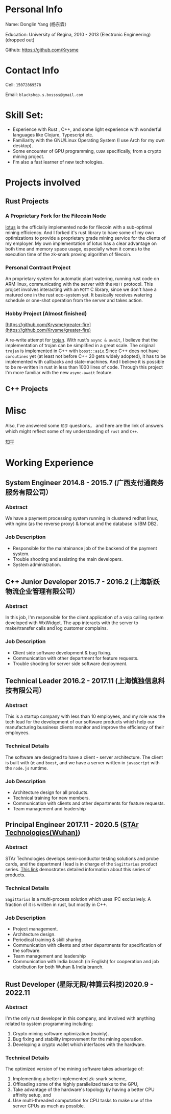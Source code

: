 # Personal Info

Name: Donglin Yang (杨东霖）

Education: University of Regina, 2010 - 2013 (Electronic Engineering) (dropped out)

Github: https://github.com/Krysme

# Contact Info

Cell: `15072869578`

Email: `blackshop.s.bossss@gmail.com`




# Skill Set: 
* Experience with Rust , C++, and some light experience with wonderful languages like Clojure, Typescript etc.
* Familiarity with the GNU/Linux Operating System (I use Arch for my own desktop).
* Some encounter of GPU programming, `CUDA` specifically, from a crypto mining project.
* I'm also a fast learner of new technologies.

# Projects involved

## Rust Projects

### A Proprietary Fork for the Filecoin Node
[lotus](https://github.com/filecoin-project/lotus) is the officially implemented node for filecoin with a sub-optimal mining efficiency. And I forked 
it's rust library to have some of my own optimizations to provide a proprietary grade mining service for the clients of my employer. My own 
implementation of lotus has a clear advantage on both time and memory space usage, especially when it comes to the execution time of the zk-snark 
proving algorithm of filecoin.

### Personal Contract Project
An proprietary system for automatic plant watering, running rust code on ARM linux, communicating with the server with the `MQTT` 
protocol. This projcet involves interacting with an `MQTT` C library, since we don't have a matured one in the rust eco-system yet. It basically 
receives watering schedule or one-shot operation from the server and takes action.

###  Hobby Project (Almost finished)
[https://github.com/Krysme/greater-fire](https://github.com/Krysme/greater-fire)

A re-write attempt for [trojan](https://github.com/trojan-gfw/trojan). With rust's `async & await`, I believe that the implementation of trojan can be 
simplified in a great scale. The original `trojan` is implemented in C++ with `boost::asio`.Since C++ does not have `coroutines` yet (at least not 
before C++ 20 gets widely adopted), it has to be implemented with callbacks and state-machines. And I believe it is possible to be re-written in rust 
in less than 1000 lines of code. Through this project I'm more familiar with the new `async-await` feature.

## C++ Projects


  


# Misc
Also, I've answered some `知乎` questions， and here are the link of answers which might reflect some of my understanding of `rust` and `C++`.

[知乎](https://www.zhihu.com/people/krys-1998/answers)




# Working Experience

## System Engineer 2014.8 - 2015.7 (广西支付通商务服务有限公司）
### Abstract
We have a payment processing system running in clustered redhat linux, with nginx (as the reverse proxy) & tomcat and the database is IBM DB2.

### Job Description
* Responsible for the maintainance job of the backend of the payment system.
* Trouble shooting and assisting the main developers.
* System administration.

## C++ Junior Developer 2015.7 - 2016.2 (上海新跃物流企业管理有限公司）
### Abstract
In this job, I'm responsible for the client application of a voip calling system developed with WxWidget. The app interacts with the server to 
make/transfer calls and log customer complains.

### Job Description
* Client side software development & bug fixing.
* Communication with other department for feature requests.
* Trouble shooting for server side software deployment.


## Technical Leader 2016.2 - 2017.11 (上海慎独信息科技有限公司）
### Abstract
This is a startup company with less than 10 employees, and my role was the tech lead for the development of our software products which help 
our manufacturing bussiness clients monitor and improve the efficiency of their employees.

### Technical Details
The software are designed to have a client - server architecture. The client is built with `Qt` and `boost`, and we have a server written in 
`javascript` with the `node.js` runtime.


### Job Description
* Architecture design for all products.
* Technical training for new members.
* Communication with clients and other departments for feature requests.
* Team management and leadership


## Principal Engineer 2017.11 - 2020.5 ([STAr Technologies(Wuhan)](http://www.star-quest.com))
### Abstract
STAr Technologies develops semi-conductor testing solutions and probe cards, and the department I lead is in charge of the `Sagittarius` product 
series. [This link](http://www.star-quest.com/products01_a.php?mode=&xs_id=001&class_sn=152) demostrates detailed information about this series of
products. 

### Technical Details
`Sagittarius` is a multi-process solution which uses IPC exclusively. A fraction of it is written in rust, but mostly in C++.


### Job Description
* Project management.
* Architecture design.
* Periodical training & skill sharing.
* Communication with clients and other departments for specification of the software.
* Team management and leadership
* Communication with India branch (in English) for cooperation and job distribution for both Wuhan & India branch.


## Rust Developer (星际无限/神算云科技)2020.9 - 2022.11
### Abstract
I'm the only rust developer in this company, and involved with anything related to system programming including:
1. Crypto mining software optimization (mainly).
2. Bug fixing and stability improvement for the mining operation.
3. Developing a crypto wallet which interfaces with the hardware.


### Technical Details
The optimized version of the mining software takes advantage of:
1. Implementing a better implemented zk-snark scheme,
2. Offloading some of the highly parallelized tasks to the GPU,
3. Take advantage of the hardware's topology by having a better CPU affinity setup, and
4. Use multi-threaded computation for CPU tasks to make use of the server CPUs as much as possible.


